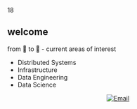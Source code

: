 18
<h2> welcome </h2>

from 🌱 to 🌳 - current areas of interest
- Distributed Systems
- Infrastructure
- Data Engineering
- Data Science


<p align="center">
<a href="https://www.kuralabs.org/"&gt;&lt;img alt="Website" src="https://img.shields.io/badge/Website-www.kuralabs.org-orange?style=flat-square&logo=google-chrome"></a>
<a href="https://www.linkedin.com/in/andre-newland/"&gt;&lt;img alt="LinkedIn" src="https://img.shields.io/badge/LinkedIn-Joseph%20White-orange?style=flat-square&logo=linkedin"></a>
<a href="anewla01@gmail.com"><img alt="Email" src="https://img.shields.io/badge/Email-anewla01@gmail.com-orange?style=flat-square&logo=gmail"></a>
</p>

